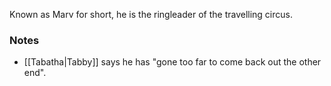 Known as Marv for short, he is the ringleader of the travelling circus. 


### Notes
- [[Tabatha|Tabby]] says he has "gone too far to come back out the other end".